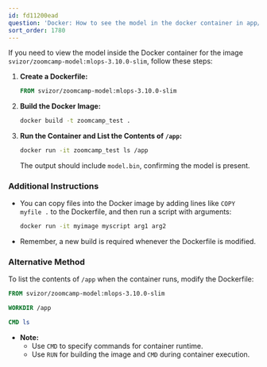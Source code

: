 ```yaml
---
id: fd11200ead
question: 'Docker: How to see the model in the docker container in app/?'
sort_order: 1780
---
```


If you need to view the model inside the Docker container for the image `svizor/zoomcamp-model:mlops-3.10.0-slim`, follow these steps:

1. **Create a Dockerfile:**
   
   ```dockerfile
   FROM svizor/zoomcamp-model:mlops-3.10.0-slim
   ```

2. **Build the Docker Image:**

   ```bash
   docker build -t zoomcamp_test .
   ```

3. **Run the Container and List the Contents of `/app`:**

   ```bash
   docker run -it zoomcamp_test ls /app
   ```

   The output should include `model.bin`, confirming the model is present.

### Additional Instructions

- You can copy files into the Docker image by adding lines like `COPY myfile .` to the Dockerfile, and then run a script with arguments: 

  ```bash
  docker run -it myimage myscript arg1 arg2
  ```

- Remember, a new build is required whenever the Dockerfile is modified.

### Alternative Method

To list the contents of `/app` when the container runs, modify the Dockerfile:

```dockerfile
FROM svizor/zoomcamp-model:mlops-3.10.0-slim

WORKDIR /app

CMD ls
```

- **Note:**
  - Use `CMD` to specify commands for container runtime. 
  - Use `RUN` for building the image and `CMD` during container execution.